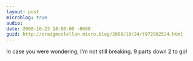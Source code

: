 ```yaml
---
layout: post
microblog: true
audio: 
date: 2008-10-23 18:00:00 -0600
guid: http://craigmcclellan.micro.blog/2008/10/24/t972902524.html
---
```

In case you were wondering, I'm not still breaking. 9 parts down 2 to go!
